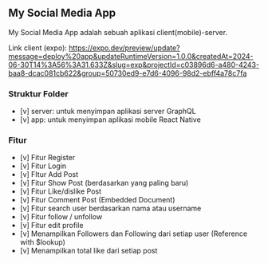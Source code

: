 ## My Social Media App

My Social Media App adalah sebuah aplikasi client(mobile)-server. 

Link client (expo): https://expo.dev/preview/update?message=deploy%20app&updateRuntimeVersion=1.0.0&createdAt=2024-06-30T14%3A56%3A31.633Z&slug=exp&projectId=c03896d6-a480-4243-baa8-dcac081cb622&group=50730ed9-e7d6-4096-98d2-ebff4a78c7fa

### Struktur Folder
- [v] server: untuk menyimpan aplikasi server GraphQL
- [v] app: untuk menyimpan aplikasi mobile React Native


### Fitur
- [v] Fitur Register
- [v] Fitur Login
- [v] FItur Add Post
- [v] Fitur Show Post (berdasarkan yang paling baru)
- [v] Fitur Like/dislike Post
- [v] Fitur Comment Post (Embedded Document)
- [v] Fitur search user berdasarkan nama atau username
- [v] Fitur follow / unfollow
- [v] Fitur edit profile
- [v] Menampilkan Followers dan Following dari setiap user (Reference with $lookup)
- [v] Menampilkan total like dari setiap post
